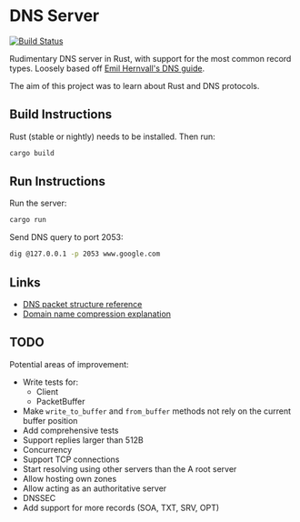 # DNS Server

[![Build Status](https://img.shields.io/github/workflow/status/dominikrys/dns-server/Continuous%20Integration?style=flat-square)](https://github.com/dominikrys/dns-server/actions)

Rudimentary DNS server in Rust, with support for the most common record types. Loosely based off [Emil Hernvall's DNS guide](https://github.com/EmilHernvall/dnsguide).

The aim of this project was to learn about Rust and DNS protocols.

## Build Instructions

Rust (stable or nightly) needs to be installed. Then run:

```bash
cargo build
```

## Run Instructions

Run the server:

```bash
cargo run
```

Send DNS query to port 2053:

```bash
dig @127.0.0.1 -p 2053 www.google.com
```

## Links

- [DNS packet structure reference](http://www.networksorcery.com/enp/protocol/dns.htm)
- [Domain name compression explanation](https://docstore.mik.ua/orelly/networking_2ndEd/dns/ch15_02.htm)

## TODO

Potential areas of improvement:

- Write tests for:
  - Client
  - PacketBuffer
- Make `write_to_buffer` and `from_buffer` methods not rely on the current buffer position
- Add comprehensive tests
- Support replies larger than 512B
- Concurrency
- Support TCP connections
- Start resolving using other servers than the A root server
- Allow hosting own zones
- Allow acting as an authoritative server
- DNSSEC
- Add support for more records (SOA, TXT, SRV, OPT)
